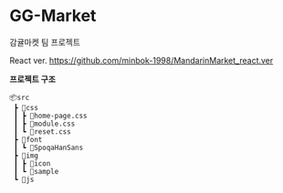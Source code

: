 # GG-Market
감귤마켓 팀 프로젝트

React ver. https://github.com/minbok-1998/MandarinMarket_react.ver

<b>프로젝트 구조</b>
```
📦src
 ┣ 📂css
 ┃ ┣ 📜home-page.css
 ┃ ┣ 📜module.css
 ┃ ┗ 📜reset.css
 ┣ 📂font
 ┃ ┗ 📂SpoqaHanSans
 ┣ 📂img
 ┃ ┣ 📂icon
 ┃ ┗ 📂sample
 ┗ 📂js
 ```
